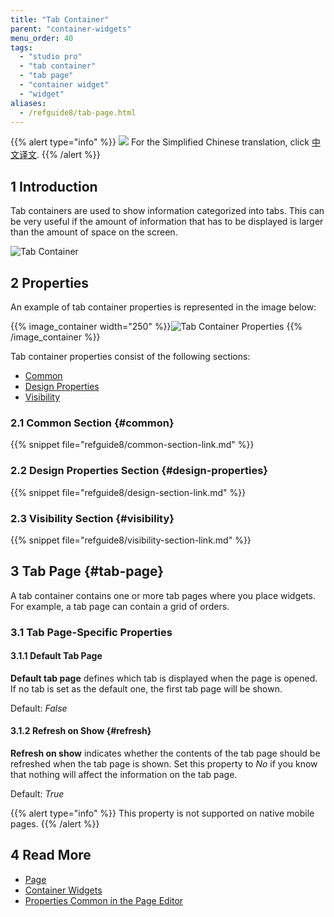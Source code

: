 ```yaml
---
title: "Tab Container"
parent: "container-widgets"
menu_order: 40
tags:
  - "studio pro"
  - "tab container"
  - "tab page"
  - "container widget"
  - "widget"
aliases:
  - /refguide8/tab-page.html
---
```


{{% alert type="info" %}}
<img src="attachments/chinese-translation/china.png" style="display: inline-block; margin: 0" /> For the Simplified Chinese translation, click [中文译文](https://cdn.mendix.tencent-cloud.com/documentation/refguide8/tab-container.pdf).
{{% /alert %}}

## 1 Introduction

Tab containers are used to show information categorized into tabs. This can be very useful if the amount of information that has to be displayed is larger than the amount of space on the screen.

![Tab Container](attachments/container-widgets/tab-container.png)

## 2 Properties

An example of tab container properties is represented in the image below:

{{% image_container width="250" %}}![Tab Container Properties](attachments/container-widgets/tab-container-properties.png)
{{% /image_container %}}

Tab container properties consist of the following sections:

* [Common](#common)
* [Design Properties](#design-properties)
* [Visibility](#visibility)

### 2.1 Common Section {#common}

{{% snippet file="refguide8/common-section-link.md" %}}

### 2.2 Design Properties Section {#design-properties}

{{% snippet file="refguide8/design-section-link.md" %}}

### 2.3 Visibility Section {#visibility}

{{% snippet file="refguide8/visibility-section-link.md" %}}

## 3 Tab Page {#tab-page}

A tab container contains one or more tab pages where you place widgets. For example, a tab page can contain a grid of orders.

### 3.1 Tab Page-Specific Properties

#### 3.1.1 Default Tab Page

**Default tab page** defines which tab is displayed when the page is opened. If no tab is set as the default one, the first tab page will be shown.

Default: *False*

#### 3.1.2 Refresh on Show {#refresh}

**Refresh on show** indicates whether the contents of the tab page should be refreshed when the tab page is shown. Set this property to *No* if you know that nothing will affect the information on the tab page.

Default: *True*

{{% alert type="info" %}}
This property is not supported on native mobile pages.
{{% /alert %}}

## 4 Read More

* [Page](page)
* [Container Widgets](container-widgets)
* [Properties Common in the Page Editor](common-widget-properties)

